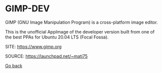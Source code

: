 # GIMP-DEV

 GIMP (GNU Image Manipulation Program) is a cross-platform image editor.

 This is the unofficial AppImage of the developer version built
 from one of the best PPAs for Ubuntu 20.04 LTS (Focal Fossa).

 SITE: https://www.gimp.org

 SOURCE: https://launchpad.net/~mati75

 [Go back](https://portable-linux-apps.github.io/apps.html)
